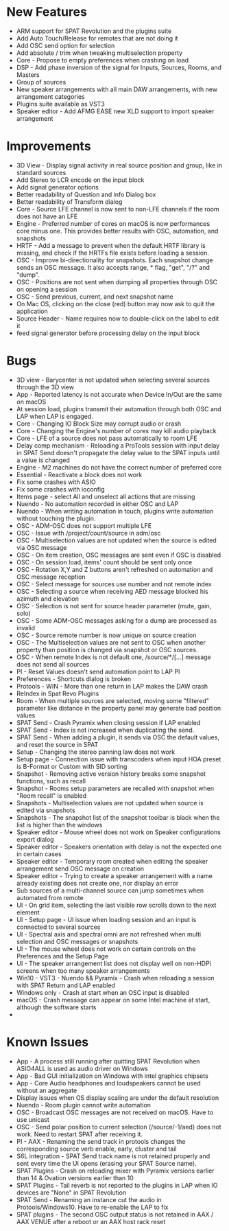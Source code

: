 # New Features

- ARM support for SPAT Revolution and the plugins suite
- Add Auto Touch/Release for remotes that are not doing it
- Add OSC send option for selection
- Add absolute / trim when tweaking multiselection property
- Core - Propose to empty preferences when crashing on load
- DSP - Add phase inversion of the signal for Inputs, Sources, Rooms, and Masters
- Group of sources
- New speaker arrangements with all main DAW arrangements, with new arrangement categories
- Plugins suite available as VST3
- Speaker editor - Add AFMG EASE new XLD support to import speaker arrangement


# Improvements
- 3D View - Display signal activity in real source position and group, like in standard sources
- Add Stereo to LCR encode on the input block
- Add signal generator options
- Better readability of Question and info Dialog box
- Better readability of Transform dialog
- Core - Source LFE channel is now sent to non-LFE channels if the room does not have an LFE
- Engine - Preferred number of cores on macOS is now performances core minus one. This provides better results with OSC, automation, and snapshots
- HRTF - Add a message to prevent when the default HRTF library is missing, and check if the HRTFs file exists before loading a session.
- OSC - Improve bi-directionality for snapshots. Each snapshot change sends an OSC message. It also accepts range, * flag, "get", "/?" and "dump".
- OSC - Positions are not sent when dumping all properties through OSC on opening a session
- OSC - Send previous, current, and next snapshot name
- On Mac OS, clicking on the close (red) button may now ask to quit the application
- Source Header - Name requires now to double-click on the label to edit it
- feed signal generator before processing delay on the input block

# Bugs
- 3D view - Barycenter is not updated when selecting several sources through the 3D view
- App - Reported latency is not accurate when Device In/Out are the same on macOS
- At session load, plugins transmit their automation through both OSC and LAP when LAP is engaged.
- Core - Changing IO Block Size may corrupt audio or crash
- Core - Changing the Engine's number of cores may kill audio playback
- Core - LFE of a source does not pass automatically to room LFE
- Delay comp mechanism - Reloading a ProTools session with input delay in SPAT Send doesn't propagate the delay value to the SPAT inputs until a value is changed
- Engine - M2 machines do not have the correct number of preferred core
- Essential - Reactivate a block does not work
- Fix some crashes with ASIO
- Fix some crashes with ioconfig
- Items page - select All and unselect all actions that are missing
- Nuendo - No automation recorded in either OSC and LAP
- Nuendo - When writing automation in touch, plugins write automation without touching the plugin.
- OSC - ADM-OSC does not support multiple LFE
- OSC - Issue with /project/count/source in adm/osc
- OSC - Multiselection values are not updated when the source is edited via OSC message
- OSC - On item creation, OSC messages are sent even if OSC is disabled
- OSC - On session load, items' count should be sent only once
- OSC - Rotation X,Y and Z buttons aren't refreshed on automation and OSC message reception
- OSC - Select message for sources use number and not remote index
- OSC - Selecting a source when receiving AED message blocked his azimuth and elevation
- OSC - Selection is not sent for source header parameter (mute, gain, solo)
- OSC - Some ADM-OSC messages asking for a dump are processed as invalid
- OSC - Source remote number is now unique on source creation
- OSC - The Multiselection values are not sent to OSC when another property than position is changed via snapshot or OSC sources.
- OSC - When remote Index is not default one, /source/*/[...] message does not send all sources
- PI - Reset Values doesn't send automation point to LAP PI
- Preferences - Shortcuts dialog is broken
- Protools - WIN - More than one return in LAP makes the DAW crash
- ReIndex in Spat Revo Plugins
- Room - When multiple sources are selected, moving some "filtered" parameter like distance in the property panel may generate bad position values
- SPAT Send - Crash Pyramix when closing session if LAP enabled
- SPAT Send - Index is not increased when duplicating the send.
- SPAT Send - When adding a plugin, it sends via OSC the default values, and reset the source in SPAT
- Setup - Changing the stereo panning law does not work
- Setup page - Connection issue with transcoders when input HOA preset is B-Format or Custom with SID sorting
- Snapshot - Removing active version history breaks some snapshot functions, such as recall
- Snapshot - Rooms setup parameters are recalled with snapshot when "Room recall" is enabled
- Snapshots - Multiselection values are not updated when source is edited via snapshots
- Snapshots - The snapshot list of the snapshot toolbar is black when the list is higher than the windows
- Speaker editor - Mouse wheel does not work on Speaker configurations export dialog
- Speaker editor - Speakers orientation with delay is not the expected one in certain cases
- Speaker editor - Temporary room created when editing the speaker arrangement send OSC message on creation
- Speaker editor - Trying to create a speaker arrangement with a name already existing does not create one, nor display an error
- Sub sources of a multi-channel source can jump sometimes when automated from remote
- UI - On grid item, selecting the last visible row scrolls down to the next element
- UI - Setup page - UI issue when loading session and an input is connected to several sources
- UI - Spectral axis and spectral omni are not refreshed when multi selection and OSC messages or snapshots
- UI - The mouse wheel does not work on certain controls on the Preferences and the Setup Page
- UI - The speaker arrangement list does not display well on non-HDPi screens when too many speaker arrangements
- Win10 - VST3 - Nuendo && Pyramix - Crash when reloading a session with SPAT Return and LAP enabled
- Windows only - Crash at start when an OSC input is disabled
- macOS - Crash message can appear on some Intel machine at start, although the software starts
- 
# Known Issues
- App - A process still running after quitting SPAT Revolution when ASIO4ALL is used as audio driver on Windows
- App - Bad GUI initialization on Windows with intel graphics chipsets
- App - Core Audio headphones and loudspeakers cannot be used without an aggregate
- Display issues when OS display scaling are under the default resolution
- Nuendo - Room plugin cannot write automation
- OSC - Broadcast OSC messages are not received on macOS. Have to use unicast
- OSC - Send polar position to current selection (/source/-1/aed) does not work. Need to restart SPAT after receiving it.
- PI - AAX - Renaming the send track in protools changes the corresponding source verb enable, early, cluster and tail
- S6L integration -  SPAT Send track name is not retained properly and sent every time the UI opens (erasing your SPAT Source name).
- SPAT Plugins - Crash on reloading mixer with Pyramix versions earlier than 14 & Ovation versions earlier than 10
- SPAT Plugins - Tail reverb is not reported to the plugins in LAP when IO devices are "None" in SPAT Revolution
- SPAT Send -  Renaming an instance cut the audio in Protools/Windows10. Have to re-enable the LAP to fix
- SPAT plugins - The second OSC output status is not retained in AAX / AAX VENUE after a reboot or an AAX host rack reset
